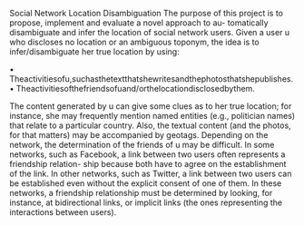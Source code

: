 Social Network Location Disambiguation 
The purpose of this project is to propose, implement and evaluate a novel approach to au- tomatically disambiguate and 
infer the location of social network users. Given a user u who discloses no location or an ambiguous toponym, the idea 
is to infer/disambiguate her true location by using:

• Theactivitiesofu,suchasthetextthatshewritesandthephotosthatshepublishes.
• Theactivitiesofthefriendsofuand/orthelocationdisclosedbythem.

The content generated by u can give some clues as to her true location; for instance, she may frequently mention named 
entities (e.g., politician names) that relate to a particular country. Also, the textual content (and the photos, 
for that matters) may be accompanied by geotags. Depending on the network, the determination of the friends of u
may be difficult. In some networks, such as Facebook, a link between two users often represents a friendship 
relation- ship because both have to agree on the establishment of the link. In other networks, such as Twitter, 
a link between two users can be established even without the explicit consent of one of them. In these networks, 
a friendship relationship must be determined by looking, for instance, at bidirectional links, or implicit links 
(the ones representing the interactions between users).
